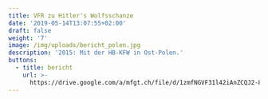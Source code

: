 ```yaml
---
title: VFR zu Hitler's Wolfsschanze
date: '2019-05-14T13:07:55+02:00'
draft: false
weight: '7'
image: /img/uploads/bericht_polen.jpg
description: '2015: Mit der HB-KFW in Ost-Polen.'
buttons:
  - title: bericht
    url: >-
      https://drive.google.com/a/mfgt.ch/file/d/1zmfNGVF31l42iAnZCQJ2-8J4H04LnpZ-/view?usp=sharing
---
```


